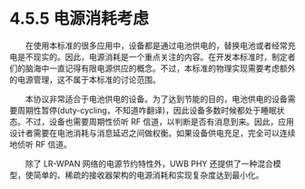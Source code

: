 # 4.5.5 电源消耗考虑
　　在使用本标准的很多应用中，设备都是通过电池供电的，替换电池或者经常充电是不现实的。因此，电源消耗是一个重点关注的内容。在开发本标准时，制定者们的脑海中一直记得有限电源供应的概念。不过，本标准的物理实现需要考虑额外的电源管理，这不属于本标准的讨论范围。

　　本协议非常适合于电池供电的设备。为了达到节能的目的，电池供电的设备需要周期性暂停(duty-cycling，不知道咋翻译)，因此设备多数时候都处于睡眠状态。不过，设备也需要周期性侦听 RF 信道，以判断是否有消息到来。因此，应用设计者需要在电池消耗与消息延迟之间做权衡。如果设备供电充足，完全可以连续地侦听 RF 信道。

　　除了 LR-WPAN 网络的电源节约特性外，UWB PHY 还提供了一种混合模型，使简单的、稀疏的接收器架构的电源消耗和实现复杂度达到最小化。
